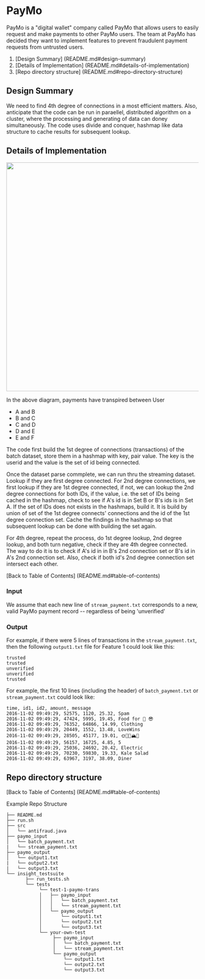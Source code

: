 # PayMo 

PayMo is a "digital wallet" company called PayMo that allows users to easily request and make payments to other PayMo users. The team at PayMo has decided they want to implement features to prevent fraudulent payment requests from untrusted users.

1. [Design Summary] (README.md#design-summary)
2. [Details of Implementation] (README.md#details-of-implementation)
3. [Repo directory structure] (README.md#repo-directory-structure)

## Design Summary

We need to find 4th degree of connections in a most efficient matters.  Also, anticipate that the code can be run in paraellel, distributed algorithm on a cluster, where the processing and generating of data can doney simultaneously.  The code uses divide and conquer, hashmap like data structure to cache results for subsequent lookup.

## Details of Implementation

<img src="./images/fourth-degree-friends2.png" width="600">

In the above diagram, payments have transpired between User

* A and B 
* B and C 
* C and D 
* D and E 
* E and F

The code first build the 1st degree of connections (transactions) of the batch dataset, store them in a hashmap with key, pair value.  The key is the userid and the value is the set of id being connected.

Once the dataset parse commplete, we can run thru the streaming dataset.  Lookup if they are first degree connected.
For 2nd degree connections, we first lookup if they are 1st degree connected, if not, we can lookup the 2nd degree connections for both IDs, if the value, i.e. the set of IDs being cached in the hashmap, check to see if A's id is in Set B or B's ids is in Set A.  If the set of IDs does not exists in the hashmaps, build it.  It is build by union of set of the 1st degree connects' connections and the id of the 1st degree connection set.  Cache the findings in the hashmap so that subsequent lookup can be done with building the set again.

For 4th degree, repeat the process, do 1st degree lookup, 2nd degree lookup, and both turn negative, check if they are 4th degree connected.  The way to do it is to check if A's id in in B's 2nd connection set or B's id in A's 2nd connection set.  Also, check if both id's 2nd degree connection set intersect each other.

[Back to Table of Contents] (README.md#table-of-contents)

### Input

We assume that each new line of `stream_payment.txt` corresponds to a new, valid PayMo payment record -- regardless of being 'unverified'

### Output

For example, if there were 5 lines of transactions in the `stream_payment.txt`, then the following `output1.txt` file for Feature 1 could look like this: 

	trusted
	trusted
	unverified
	unverified
	trusted


For example, the first 10 lines (including the header) of `batch_payment.txt` or `stream_payment.txt` could look like: 

	time, id1, id2, amount, message
	2016-11-02 09:49:29, 52575, 1120, 25.32, Spam
	2016-11-02 09:49:29, 47424, 5995, 19.45, Food for 🌽 😎
	2016-11-02 09:49:29, 76352, 64866, 14.99, Clothing
	2016-11-02 09:49:29, 20449, 1552, 13.48, LoveWins
	2016-11-02 09:49:29, 28505, 45177, 19.01, 🌞🍻🌲🏔🍆
	2016-11-02 09:49:29, 56157, 16725, 4.85, 5
	2016-11-02 09:49:29, 25036, 24692, 20.42, Electric
	2016-11-02 09:49:29, 70230, 59830, 19.33, Kale Salad
	2016-11-02 09:49:29, 63967, 3197, 38.09, Diner
	 

## Repo directory structure
[Back to Table of Contents] (README.md#table-of-contents)

Example Repo Structure

	├── README.md 
	├── run.sh
	├── src
	│  	└── antifraud.java
	├── paymo_input
	│   └── batch_payment.txt
	|   └── stream_payment.txt
	├── paymo_output
	│   └── output1.txt
	|   └── output2.txt
	|   └── output3.txt
	└── insight_testsuite
	 	   ├── run_tests.sh
		   └── tests
	        	└── test-1-paymo-trans
        		│   ├── paymo_input
        		│   │   └── batch_payment.txt
        		│   │   └── stream_payment.txt
        		│   └── paymo_output
        		│       └── output1.txt
        		│       └── output2.txt
        		│       └── output3.txt
        		└── your-own-test
            		 ├── paymo_input
        		     │   └── batch_payment.txt
        		     │   └── stream_payment.txt
        		     └── paymo_output
        		         └── output1.txt
        		         └── output2.txt
        		         └── output3.txt

